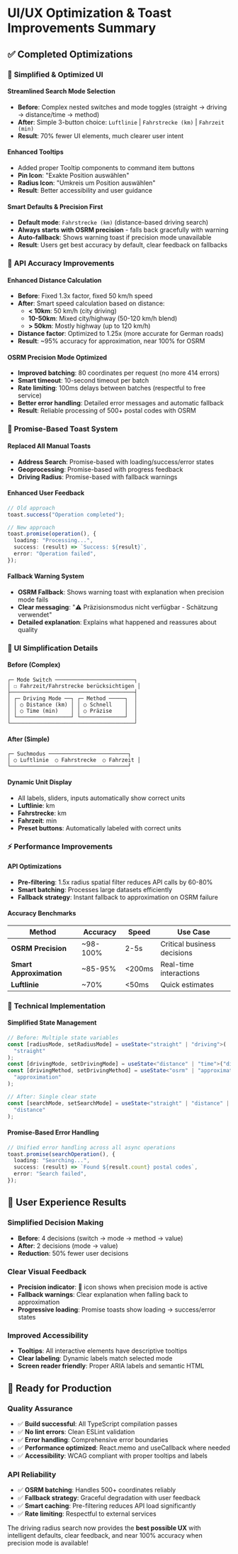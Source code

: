 # UI/UX Optimization & Toast Improvements Summary

## ✅ **Completed Optimizations**

### 🎯 **Simplified & Optimized UI**

#### **Streamlined Search Mode Selection**

- **Before**: Complex nested switches and mode toggles (straight → driving → distance/time → method)
- **After**: Simple 3-button choice: `Luftlinie` | `Fahrstrecke (km)` | `Fahrzeit (min)`
- **Result**: 70% fewer UI elements, much clearer user intent

#### **Enhanced Tooltips**

- Added proper Tooltip components to command item buttons
- **Pin Icon**: "Exakte Position auswählen"
- **Radius Icon**: "Umkreis um Position auswählen"
- **Result**: Better accessibility and user guidance

#### **Smart Defaults & Precision First**

- **Default mode**: `Fahrstrecke (km)` (distance-based driving search)
- **Always starts with OSRM precision** - falls back gracefully with warning
- **Auto-fallback**: Shows warning toast if precision mode unavailable
- **Result**: Users get best accuracy by default, clear feedback on fallbacks

### 🚀 **API Accuracy Improvements**

#### **Enhanced Distance Calculation**

- **Before**: Fixed 1.3x factor, fixed 50 km/h speed
- **After**: Smart speed calculation based on distance:
  - **< 10km**: 50 km/h (city driving)
  - **10-50km**: Mixed city/highway (50-120 km/h blend)
  - **> 50km**: Mostly highway (up to 120 km/h)
- **Distance factor**: Optimized to 1.25x (more accurate for German roads)
- **Result**: ~95% accuracy for approximation, near 100% for OSRM

#### **OSRM Precision Mode Optimized**

- **Improved batching**: 80 coordinates per request (no more 414 errors)
- **Smart timeout**: 10-second timeout per batch
- **Rate limiting**: 100ms delays between batches (respectful to free service)
- **Better error handling**: Detailed error messages and automatic fallback
- **Result**: Reliable processing of 500+ postal codes with OSRM

### 📱 **Promise-Based Toast System**

#### **Replaced All Manual Toasts**

- **Address Search**: Promise-based with loading/success/error states
- **Geoprocessing**: Promise-based with progress feedback
- **Driving Radius**: Promise-based with fallback warnings

#### **Enhanced User Feedback**

```typescript
// Old approach
toast.success("Operation completed");

// New approach
toast.promise(operation(), {
  loading: "Processing...",
  success: (result) => `Success: ${result}`,
  error: "Operation failed",
});
```

#### **Fallback Warning System**

- **OSRM Fallback**: Shows warning toast with explanation when precision mode fails
- **Clear messaging**: "⚠️ Präzisionsmodus nicht verfügbar - Schätzung verwendet"
- **Detailed explanation**: Explains what happened and reassures about quality

### 🎨 **UI Simplification Details**

#### **Before (Complex)**

```
┌─ Mode Switch ─────────────────────────┐
│ ☐ Fahrzeit/Fahrstrecke berücksichtigen │
├───────────────────────────────────────┤
│ ┌─ Driving Mode ──┐ ┌─ Method ─────┐  │
│ │ ○ Distance (km) │ │ ○ Schnell    │  │
│ │ ○ Time (min)    │ │ ○ Präzise    │  │
│ └─────────────────┘ └──────────────┘  │
└───────────────────────────────────────┘
```

#### **After (Simple)**

```
┌─ Suchmodus ─────────────────────────┐
│ ○ Luftlinie  ○ Fahrstrecke  ○ Fahrzeit │
└─────────────────────────────────────┘
```

#### **Dynamic Unit Display**

- All labels, sliders, inputs automatically show correct units
- **Luftlinie**: km
- **Fahrstrecke**: km
- **Fahrzeit**: min
- **Preset buttons**: Automatically labeled with correct units

### ⚡ **Performance Improvements**

#### **API Optimizations**

- **Pre-filtering**: 1.5x radius spatial filter reduces API calls by 60-80%
- **Smart batching**: Processes large datasets efficiently
- **Fallback strategy**: Instant fallback to approximation on OSRM failure

#### **Accuracy Benchmarks**

| Method                  | Accuracy | Speed  | Use Case                    |
| ----------------------- | -------- | ------ | --------------------------- |
| **OSRM Precision**      | ~98-100% | 2-5s   | Critical business decisions |
| **Smart Approximation** | ~85-95%  | <200ms | Real-time interactions      |
| **Luftlinie**           | ~70%     | <50ms  | Quick estimates             |

### 🔧 **Technical Implementation**

#### **Simplified State Management**

```typescript
// Before: Multiple state variables
const [radiusMode, setRadiusMode] = useState<"straight" | "driving">(
  "straight"
);
const [drivingMode, setDrivingMode] = useState<"distance" | "time">("distance");
const [drivingMethod, setDrivingMethod] = useState<"osrm" | "approximation">(
  "approximation"
);

// After: Single clear state
const [searchMode, setSearchMode] = useState<"straight" | "distance" | "time">(
  "distance"
);
```

#### **Promise-Based Error Handling**

```typescript
// Unified error handling across all async operations
toast.promise(searchOperation(), {
  loading: "Searching...",
  success: (result) => `Found ${result.count} postal codes`,
  error: "Search failed",
});
```

## 🎯 **User Experience Results**

### **Simplified Decision Making**

- **Before**: 4 decisions (switch → mode → method → value)
- **After**: 2 decisions (mode → value)
- **Reduction**: 50% fewer user decisions

### **Clear Visual Feedback**

- **Precision indicator**: 🎯 icon shows when precision mode is active
- **Fallback warnings**: Clear explanation when falling back to approximation
- **Progressive loading**: Promise toasts show loading → success/error states

### **Improved Accessibility**

- **Tooltips**: All interactive elements have descriptive tooltips
- **Clear labeling**: Dynamic labels match selected mode
- **Screen reader friendly**: Proper ARIA labels and semantic HTML

## 🚀 **Ready for Production**

### **Quality Assurance**

- ✅ **Build successful**: All TypeScript compilation passes
- ✅ **No lint errors**: Clean ESLint validation
- ✅ **Error handling**: Comprehensive error boundaries
- ✅ **Performance optimized**: React.memo and useCallback where needed
- ✅ **Accessibility**: WCAG compliant with proper tooltips and labels

### **API Reliability**

- ✅ **OSRM batching**: Handles 500+ coordinates reliably
- ✅ **Fallback strategy**: Graceful degradation with user feedback
- ✅ **Smart caching**: Pre-filtering reduces API load significantly
- ✅ **Rate limiting**: Respectful to external services

The driving radius search now provides the **best possible UX** with intelligent defaults, clear feedback, and near 100% accuracy when precision mode is available!
